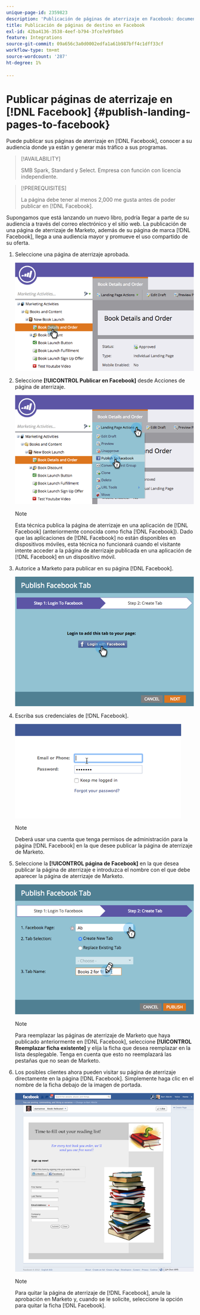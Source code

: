 ```yaml
---
unique-page-id: 2359823
description: 'Publicación de páginas de aterrizaje en Facebook: documentos de Marketo, documentación del producto'
title: Publicación de páginas de destino en Facebook
exl-id: 42ba4136-3538-4eef-b794-3fce7e9fb8e5
feature: Integrations
source-git-commit: 09a656c3a0d0002edfa1a61b987bff4c1dff33cf
workflow-type: tm+mt
source-wordcount: '287'
ht-degree: 1%

---
```


# Publicar páginas de aterrizaje en [!DNL Facebook] {#publish-landing-pages-to-facebook}

Puede publicar sus páginas de aterrizaje en [!DNL Facebook], conocer a su audiencia donde ya están y generar más tráfico a sus programas.

>[!AVAILABILITY]
>
>SMB Spark, Standard y Select. Empresa con función con licencia independiente.

>[!PREREQUISITES]
>
>La página debe tener al menos 2,000 me gusta antes de poder publicar en [!DNL Facebook].

Supongamos que está lanzando un nuevo libro, podría llegar a parte de su audiencia a través del correo electrónico y el sitio web. La publicación de una página de aterrizaje de Marketo, además de su página de marca [!DNL Facebook], llega a una audiencia mayor y promueve el uso compartido de su oferta.

1. Seleccione una página de aterrizaje aprobada.

   ![](assets/image2015-4-22-16-3a53-3a46.png)

1. Seleccione **[!UICONTROL Publicar en Facebook]** desde Acciones de página de aterrizaje.

   ![](assets/image2015-4-22-16-3a54-3a55.png)

   >[!NOTE]
   >
   >Esta técnica publica la página de aterrizaje en una aplicación de [!DNL Facebook] (anteriormente conocida como ficha [!DNL Facebook]). Dado que las aplicaciones de [!DNL Facebook] no están disponibles en dispositivos móviles, esta técnica no funcionará cuando el visitante intente acceder a la página de aterrizaje publicada en una aplicación de [!DNL Facebook] en un dispositivo móvil.

1. Autorice a Marketo para publicar en su página [!DNL Facebook].

   ![](assets/image2015-4-22-18-3a27-3a14.png)

1. Escriba sus credenciales de [!DNL Facebook].

   ![](assets/image2015-4-22-18-3a29-3a57.png)

   >[!NOTE]
   >
   >Deberá usar una cuenta que tenga permisos de administración para la página [!DNL Facebook] en la que desee publicar la página de aterrizaje de Marketo.

1. Seleccione la **[!UICONTROL página de Facebook]** en la que desea publicar la página de aterrizaje e introduzca el nombre con el que debe aparecer la página de aterrizaje de Marketo.

   ![](assets/image2015-4-22-18-3a31-3a39.png)

   >[!NOTE]
   >
   >Para reemplazar las páginas de aterrizaje de Marketo que haya publicado anteriormente en [!DNL Facebook], seleccione **[!UICONTROL Reemplazar ficha existente]** y elija la ficha que desea reemplazar en la lista desplegable. Tenga en cuenta que esto no reemplazará las pestañas que no sean de Marketo.

1. Los posibles clientes ahora pueden visitar su página de aterrizaje directamente en la página [!DNL Facebook]. Simplemente haga clic en el nombre de la ficha debajo de la imagen de portada.

   ![](assets/image2015-4-22-18-3a42-3a15.png)

   >[!NOTE]
   >
   >Para quitar la página de aterrizaje de [!DNL Facebook], anule la aprobación en Marketo y, cuando se le solicite, seleccione la opción para quitar la ficha [!DNL Facebook].
